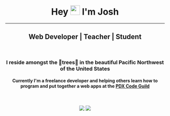 <div align='center'>
  <h1 > Hey <img src="https://c.tenor.com/SNL9_xhZl9oAAAAi/waving-hand-joypixels.gif" width="30px"> I'm Josh </h1>
  <hr>
  <h2 align='center'>Web Developer | Teacher | Student </h2>
  <br>
  <h3>I reside amongst the 🌲trees🌲 in the beautiful Pacific Northwest of the United States </h3>
  <h4>Currently I'm a freelance developer and helping others learn how to program and put together a web apps at the <a href="https://www.pdxcodeguild.com">PDX Code Guild</a></h4>
  <br>
  <br>
  <img src="https://github-readme-stats.vercel.app/api/top-langs/?username=jhell85&theme=dark&layout=compact" />
  <img src="https://github-readme-stats.vercel.app/api?username=jhell85&theme=dark&show_icons=true&hide_title=true" />

</div>
